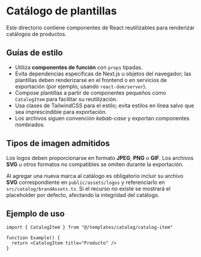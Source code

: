 # Catálogo de plantillas

Este directorio contiene componentes de React reutilizables para renderizar catálogos de productos.

## Guías de estilo

- Utiliza **componentes de función** con `props` tipadas.
- Evita dependencias específicas de Next.js u objetos del navegador; las plantillas deben renderizarse en el frontend o en servicios de exportación (por ejemplo, usando `react-dom/server`).
- Compose plantillas a partir de componentes pequeños como `CatalogItem` para facilitar su reutilización.
- Usa clases de TailwindCSS para el estilo; evita estilos en línea salvo que sea imprescindible para exportación.
- Los archivos siguen convención *kebab-case* y exportan componentes nombrados.

## Tipos de imagen admitidos

Los logos deben proporcionarse en formato **JPEG**, **PNG** o **GIF**. Los archivos **SVG** u otros formatos no compatibles se omiten durante la exportación.

Al agregar una nueva marca al catálogo es obligatorio incluir su archivo **SVG** correspondiente en `public/assets/logos` y referenciarlo en `src/catalog/brandAssets.ts`. Si el recurso no existe se mostrará el placeholder por defecto, afectando la integridad del catálogo.


## Ejemplo de uso

```tsx
import { CatalogItem } from "@/templates/catalog/catalog-item"

function Example() {
  return <CatalogItem title="Producto" />
}
```